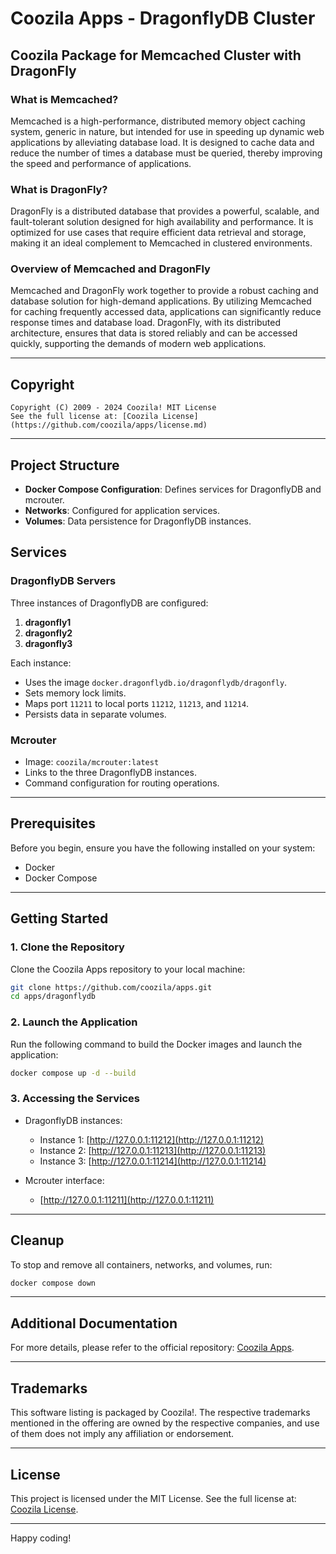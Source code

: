 # Coozila Apps - DragonflyDB Cluster

## Coozila Package for Memcached Cluster with DragonFly

### What is Memcached?

Memcached is a high-performance, distributed memory object caching system, generic in nature, but intended for use in speeding up dynamic web applications by alleviating database load. It is designed to cache data and reduce the number of times a database must be queried, thereby improving the speed and performance of applications.

### What is DragonFly?

DragonFly is a distributed database that provides a powerful, scalable, and fault-tolerant solution designed for high availability and performance. It is optimized for use cases that require efficient data retrieval and storage, making it an ideal complement to Memcached in clustered environments.

### Overview of Memcached and DragonFly

Memcached and DragonFly work together to provide a robust caching and database solution for high-demand applications. By utilizing Memcached for caching frequently accessed data, applications can significantly reduce response times and database load. DragonFly, with its distributed architecture, ensures that data is stored reliably and can be accessed quickly, supporting the demands of modern web applications.

---

## Copyright

```
Copyright (C) 2009 - 2024 Coozila! MIT License
See the full license at: [Coozila License](https://github.com/coozila/apps/license.md)
```

---

## Project Structure

- **Docker Compose Configuration**: Defines services for DragonflyDB and mcrouter.
- **Networks**: Configured for application services.
- **Volumes**: Data persistence for DragonflyDB instances.

## Services

### DragonflyDB Servers

Three instances of DragonflyDB are configured:

1. **dragonfly1**
2. **dragonfly2**
3. **dragonfly3**

Each instance:
- Uses the image `docker.dragonflydb.io/dragonflydb/dragonfly`.
- Sets memory lock limits.
- Maps port `11211` to local ports `11212`, `11213`, and `11214`.
- Persists data in separate volumes.

### Mcrouter

- Image: `coozila/mcrouter:latest`
- Links to the three DragonflyDB instances.
- Command configuration for routing operations.

---

## Prerequisites

Before you begin, ensure you have the following installed on your system:

- Docker
- Docker Compose

---

## Getting Started

### 1. Clone the Repository

Clone the Coozila Apps repository to your local machine:

```bash
git clone https://github.com/coozila/apps.git
cd apps/dragonflydb
```

### 2. Launch the Application

Run the following command to build the Docker images and launch the application:

```bash
docker compose up -d --build
```

### 3. Accessing the Services

- DragonflyDB instances:
  - Instance 1: [http://127.0.0.1:11212](http://127.0.0.1:11212)
  - Instance 2: [http://127.0.0.1:11213](http://127.0.0.1:11213)
  - Instance 3: [http://127.0.0.1:11214](http://127.0.0.1:11214)

- Mcrouter interface:
  - [http://127.0.0.1:11211](http://127.0.0.1:11211)

---

## Cleanup

To stop and remove all containers, networks, and volumes, run:

```bash
docker compose down
```

---

## Additional Documentation

For more details, please refer to the official repository: [Coozila Apps](https://github.com/coozila/apps).

---

## Trademarks

This software listing is packaged by Coozila!. The respective trademarks mentioned in the offering are owned by the respective companies, and use of them does not imply any affiliation or endorsement.

---

## License

This project is licensed under the MIT License. See the full license at: [Coozila License](https://github.com/coozila/apps/license.md).

---

Happy coding!
